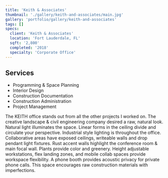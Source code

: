 ```yaml
---
title: 'Keith & Associates'
thumbnail: './gallery/keith-and-associates/main.jpg'
gallery: 'portfolio/gallery/keith-and-associates'
tags: []
specs:
  client: 'Keith & Associates'
  location: 'Fort Lauderdale, FL'
  sqft: '2,800'
  completed: '2018'
  specialty: 'Corporate Office'
---
```


## Services

- Programming & Space Planning
- Interior Design 
- Construction Documentation
- Construction Administration 
- Project Management 

The KEITH office stands out from all the other projects I worked on. The creative landscape & civil engineering company desired a raw, natural look. Natural light illuminates the space.  Linear forms in the ceiling divide and circulate your perspective. Industrial style lighting is throughout the office. Collaborative areas have exposed ceilings, writeable walls and drop pendant light fixtures. Rust accent walls highlight the conference room & main focal wall. Plants provide color and greenery. Height adjustable workstations, flex landing zones,  and mobile collab spaces provide workspace flexibility. A phone booth provides acoustic privacy for private phone calls. This space encourages raw construction materials with imperfections. 
